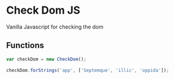 # Check Dom JS
Vanilla Javascript for checking the dom

## Functions

```javascript
var checkDom = new CheckDom();
 
checkDom.forStrings('app', ['Septemque', 'illic', 'oppida']);
```